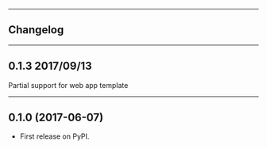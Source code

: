 ------------
Changelog
-------------

-------------
0.1.3   2017/09/13
--------------

Partial support for web app template

--------------------
0.1.0 (2017-06-07)
------------------

* First release on PyPI.
